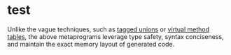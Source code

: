 # test

Unlike the vague techniques, such as [tagged unions] or [virtual method tables], the above metaprograms leverage type safety, syntax conciseness, and maintain the exact memory layout of generated code.

[tagged unions]: https://en.wikipedia.org/wiki/Tagged_union
[virtual method tables]: https://en.wikipedia.org/wiki/Virtual_method_table
